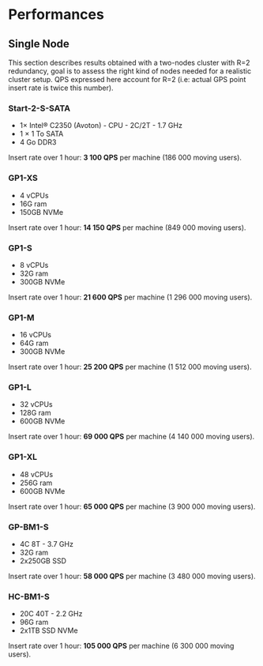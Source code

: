 # Performances

## Single Node

This section describes results obtained with a two-nodes cluster with
R=2 redundancy, goal is to assess the right kind of nodes needed for a
realistic cluster setup. QPS expressed here account for R=2 (i.e:
actual GPS point insert rate is twice this number).

### Start-2-S-SATA

- 1× Intel® C2350 (Avoton) - CPU - 2C/2T - 1.7 GHz
- 1 × 1 To SATA
- 4 Go DDR3

Insert rate over 1 hour: **3 100 QPS** per machine (186 000 moving users).

### GP1-XS

- 4 vCPUs
- 16G ram
- 150GB NVMe

Insert rate over 1 hour: **14 150 QPS** per machine (849 000 moving users).

### GP1-S

- 8 vCPUs
- 32G ram
- 300GB NVMe

Insert rate over 1 hour: **21 600 QPS** per machine (1 296 000 moving users).

### GP1-M

- 16 vCPUs
- 64G ram
- 300GB NVMe

Insert rate over 1 hour: **25 200 QPS** per machine (1 512 000 moving users).

### GP1-L

- 32 vCPUs
- 128G ram
- 600GB NVMe

Insert rate over 1 hour: **69 000 QPS** per machine (4 140 000 moving users).

### GP1-XL

- 48 vCPUs
- 256G ram
- 600GB NVMe

Insert rate over 1 hour: **65 000 QPS** per machine (3 900 000 moving users).

### GP-BM1-S

- 4C 8T - 3.7 GHz
- 32G ram
- 2x250GB SSD

Insert rate over 1 hour: **58 000 QPS** per machine (3 480 000 moving users).

### HC-BM1-S

- 20C 40T - 2.2 GHz
- 96G ram
- 2x1TB SSD NVMe

Insert rate over 1 hour: **105 000 QPS** per machine (6 300 000 moving users).
